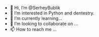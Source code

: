 - 👋 Hi, I’m @SerheyBublik
- 👀 I’m interested in Python and dentestry. 
- 🌱 I’m currently learning... 
- 💞️ I’m looking to collaborate on ...
- 📫 How to reach me ...

<!---
SerheyBublik/SerheyBublik is a ✨ special ✨ repository because its `README.md` (this file) appears on your GitHub profile.
You can click the Preview link to take a look at your changes.
--->
